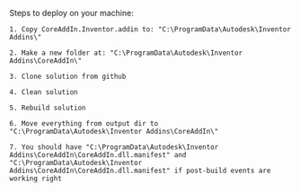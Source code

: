 Steps to deploy on your machine:

	1. Copy CoreAddIn.Inventor.addin to: "C:\ProgramData\Autodesk\Inventor Addins\"

	2. Make a new folder at: "C:\ProgramData\Autodesk\Inventor Addins\CoreAddIn\"

	3. Clone solution from github

	4. Clean solution

	5. Rebuild solution

	6. Move everything from output dir to "C:\ProgramData\Autodesk\Inventor Addins\CoreAddIn\"

	7. You should have "C:\ProgramData\Autodesk\Inventor Addins\CoreAddIn\CoreAddIn.dll.manifest" and "C:\ProgramData\Autodesk\Inventor Addins\CoreAddIn\CoreAddIn.dll.manifest" if post-build events are working right
